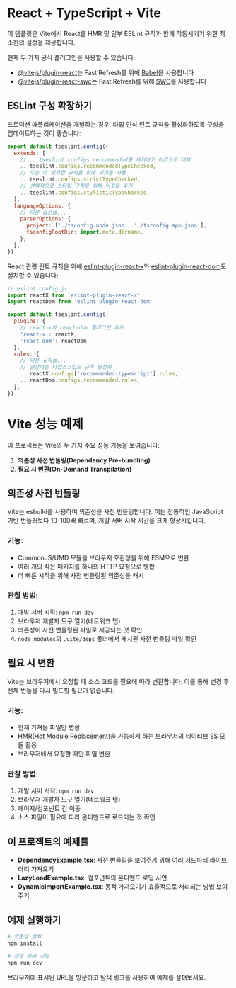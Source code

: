 # React + TypeScript + Vite

이 템플릿은 Vite에서 React를 HMR 및 일부 ESLint 규칙과 함께 작동시키기 위한 최소한의 설정을 제공합니다.

현재 두 가지 공식 플러그인을 사용할 수 있습니다:

- [@vitejs/plugin-react](https://github.com/vitejs/vite-plugin-react/blob/main/packages/plugin-react/README.md)는 Fast Refresh를 위해 [Babel](https://babeljs.io/)을 사용합니다
- [@vitejs/plugin-react-swc](https://github.com/vitejs/vite-plugin-react-swc)는 Fast Refresh를 위해 [SWC](https://swc.rs/)를 사용합니다

## ESLint 구성 확장하기

프로덕션 애플리케이션을 개발하는 경우, 타입 인식 린트 규칙을 활성화하도록 구성을 업데이트하는 것이 좋습니다:

```js
export default tseslint.config({
  extends: [
    // ...tseslint.configs.recommended를 제거하고 이것으로 대체
    ...tseslint.configs.recommendedTypeChecked,
    // 또는 더 엄격한 규칙을 위해 이것을 사용
    ...tseslint.configs.strictTypeChecked,
    // 선택적으로 스타일 규칙을 위해 이것을 추가
    ...tseslint.configs.stylisticTypeChecked,
  ],
  languageOptions: {
    // 다른 옵션들...
    parserOptions: {
      project: ['./tsconfig.node.json', './tsconfig.app.json'],
      tsconfigRootDir: import.meta.dirname,
    },
  },
})
```

React 관련 린트 규칙을 위해 [eslint-plugin-react-x](https://github.com/Rel1cx/eslint-react/tree/main/packages/plugins/eslint-plugin-react-x)와 [eslint-plugin-react-dom](https://github.com/Rel1cx/eslint-react/tree/main/packages/plugins/eslint-plugin-react-dom)도 설치할 수 있습니다:

```js
// eslint.config.js
import reactX from 'eslint-plugin-react-x'
import reactDom from 'eslint-plugin-react-dom'

export default tseslint.config({
  plugins: {
    // react-x와 react-dom 플러그인 추가
    'react-x': reactX,
    'react-dom': reactDom,
  },
  rules: {
    // 다른 규칙들...
    // 권장하는 타입스크립트 규칙 활성화
    ...reactX.configs['recommended-typescript'].rules,
    ...reactDom.configs.recommended.rules,
  },
})
```

# Vite 성능 예제

이 프로젝트는 Vite의 두 가지 주요 성능 기능을 보여줍니다:

1. **의존성 사전 번들링(Dependency Pre-bundling)**
2. **필요 시 변환(On-Demand Transpilation)**

## 의존성 사전 번들링

Vite는 esbuild를 사용하여 의존성을 사전 번들링합니다. 이는 전통적인 JavaScript 기반 번들러보다 10-100배 빠르며, 개발 서버 시작 시간을 크게 향상시킵니다.

### 기능:
- CommonJS/UMD 모듈을 브라우저 호환성을 위해 ESM으로 변환
- 여러 개의 작은 패키지를 하나의 HTTP 요청으로 병합
- 더 빠른 시작을 위해 사전 번들링된 의존성을 캐시

### 관찰 방법:
1. 개발 서버 시작: `npm run dev`
2. 브라우저 개발자 도구 열기(네트워크 탭)
3. 의존성이 사전 번들링된 파일로 제공되는 것 확인
4. `node_modules`의 `.vite/deps` 폴더에서 캐시된 사전 번들링 파일 확인

## 필요 시 변환

Vite는 브라우저에서 요청할 때 소스 코드를 필요에 따라 변환합니다. 이를 통해 변경 후 전체 번들을 다시 빌드할 필요가 없습니다.

### 기능:
- 현재 가져온 파일만 변환
- HMR(Hot Module Replacement)을 가능하게 하는 브라우저의 네이티브 ES 모듈 활용
- 브라우저에서 요청할 때만 파일 변환

### 관찰 방법:
1. 개발 서버 시작: `npm run dev`
2. 브라우저 개발자 도구 열기(네트워크 탭)
3. 페이지/컴포넌트 간 이동
4. 소스 파일이 필요에 따라 온디맨드로 로드되는 것 확인

## 이 프로젝트의 예제들

- **DependencyExample.tsx**: 사전 번들링을 보여주기 위해 여러 서드파티 라이브러리 가져오기
- **LazyLoadExample.tsx**: 컴포넌트의 온디맨드 로딩 시연
- **DynamicImportExample.tsx**: 동적 가져오기가 효율적으로 처리되는 방법 보여주기

## 예제 실행하기

```bash
# 의존성 설치
npm install

# 개발 서버 시작
npm run dev
```

브라우저에 표시된 URL을 방문하고 탐색 링크를 사용하여 예제를 살펴보세요.
